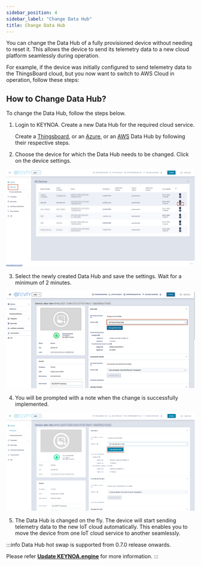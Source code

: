 ```yaml
---
sidebar_position: 4
sidebar_label: "Change Data Hub"
title: Change Data Hub
---
```


You can change the Data Hub of a fully provisioned device without needing to reset it. This allows the device to send its telemetry data to a new cloud platform seamlessly during operation.

For example, if the device was initially configured to send telemetry data to the ThingsBoard cloud, but you now want to switch to AWS Cloud in operation, follow these steps:

## How to Change Data Hub?
To change the Data Hub, follow the steps below. 

1.  Login to KEYNOA. Create a new Data Hub for the required cloud service.

    <!-- Create a [Thingsboard](docs/tutorial/Thingsboard%20-%20Rule%20Engine/KEYNOA.md) Data Hub by following these steps.

    Create an [Azure](docs/tutorial/Azure%20-%20Telemetric%20Rules/KEYNOA.md) Data Hub by following these steps.

    Create an [AWS](docs/tutorial/AWS/KEYNOA.md) Data Hub by following these steps. -->

    Create a [Thingsboard](docs/tutorial/Thingsboard%20-%20Rule%20Engine/KEYNOA.md), or an [Azure](docs/tutorial/Azure%20-%20Telemetric%20Rules/KEYNOA.md), or an [AWS](docs/tutorial/AWS/KEYNOA.md) Data Hub by following their respective steps.

<!-- ![KEYNOA](/img/KEYNOA/Thingsboard/DatahubProvisionKey.png)

![KEYNOA](/img/KEYNOA/IoT-Central/Data-Hub-details-2.png)

![KEYNOA](/img/KEYNOA/AWS/Data-Hub-details-2.png) -->

2. Choose the device for which the Data Hub needs to be changed. Click on the device settings.

![KEYNOA](/img/KEYNOA/change-datahub-device-settings.png)


3. Select the newly created Data Hub and save the settings. Wait for a minimum of 2 minutes.

![KEYNOA](/img/KEYNOA/change-datahub-select-new.png)

4. You will be prompted with a note when the change is successfully implemented.

![KEYNOA](/img/KEYNOA/change-datahub-click.png)

5. The Data Hub is changed on the fly. The device will start sending telemetry data to the new IoT cloud automatically. This enables you to move the device from one IoT cloud service to another seamlessly.


:::info
Data Hub hot swap is supported from  0.7.0 release onwards. 

Please refer **[Update KEYNOA.engine](docs/reference/update-keynoa.engine.md)** for more information.
:::